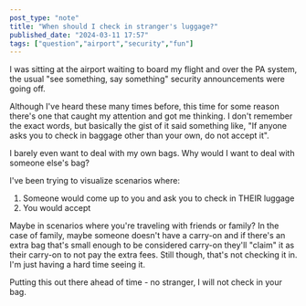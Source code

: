 ```yaml
---
post_type: "note" 
title: "When should I check in stranger's luggage?"
published_date: "2024-03-11 17:57"
tags: ["question","airport","security","fun"]
---
```


I was sitting at the airport waiting to board my flight and over the PA system, the usual "see something, say something" security announcements were going off. 

Although I've heard these many times before, this time for some reason there's one that caught my attention and got me thinking. I don't remember the exact words, but basically the gist of it said something like, "If anyone asks you to check in baggage other than your own, do not accept it". 

I barely even want to deal with my own bags. Why would I want to deal with someone else's bag?

I've been trying to visualize scenarios where:

1. Someone would come up to you and ask you to check in THEIR luggage
1. You would accept

Maybe in scenarios where you're traveling with friends or family? In the case of family, maybe someone doesn't have a carry-on and if there's an extra bag that's small enough to be considered carry-on they'll "claim" it as their carry-on to not pay the extra fees. Still though, that's not checking it in. I'm just having a hard time seeing it.

Putting this out there ahead of time - no stranger, I will not check in your bag. 